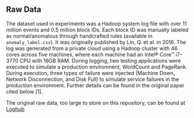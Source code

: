 ## Raw Data
The dataset used in experiments was a Hadoop system log file with over 11 million events and 0.5 million block IDs. Each block ID was manually labeled as normal/anomalous through handcrafted rules (available in `anomaly_label.csv`). It was originally published by Lin, Q. et al. in 2016. The log was generated from a private cloud using a Hadoop cluster with 46 cores across five machines, where each machine had an Intel® Core™ i7-3770 CPU with 16GB RAM. During logging, two testing applications were executed to simulate a production environment, WordCount and PageRank. During execution, three types of failure were injected (Machine Down, Network Disconnection, and Disk Full) to simulate service failures in the production environment. Further details can be found in the original paper cited below [1].

The original raw data, too large to store on this repository, can be found at [Loghub](https://zenodo.org/record/3227177#.YJXMabVKguU)


